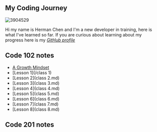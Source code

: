 ## My Coding Journey
![3904529](https://user-images.githubusercontent.com/106101235/169898511-08d2bb3c-57d8-49dc-be08-358037af92e1.png)


Hi my name is Herman Chen and I'm a new developer in training, here is what I've learned so far. 
If you are curious about learning about my progress here is my [*GitHub profile*](https://github.com/HermanChen4)

## Code 102 notes
- [A Growth Mindset](https://github.com/HermanChen4/reading-notes/blob/main/growth%20mindset.md)
- [Lesson 1](/class 1)
- [Lesson 2](class 2.md)
- [Lesson 3](class 3.md)
- [Lesson 4](class 4.md)
- [Lesson 5](class 5.md)
- [Lesson 6](class 6.md)
- [Lesson 7](class 7.md)
- [Lesson 8](class 8.md)

## Code 201 notes
